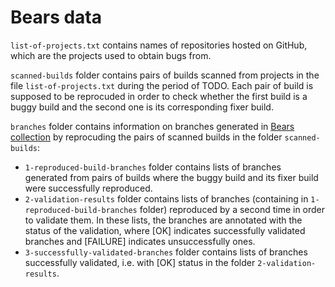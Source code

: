 # Bears data

`list-of-projects.txt` contains names of repositories hosted on GitHub, which are the projects used to obtain bugs from.

`scanned-builds` folder contains pairs of builds scanned from projects in the file `list-of-projects.txt` during the period of TODO. Each pair of build is supposed to be reprocuded in order to check whether the first build is a buggy build and the second one is its corresponding fixer build.

`branches` folder contains information on branches generated in [Bears collection](https://github.com/fermadeiral/bears-collection) by reprocuding the pairs of scanned builds in the folder `scanned-builds`:

  * `1-reproduced-build-branches` folder contains lists of branches generated from pairs of builds where the buggy build and its fixer build were successfully reproduced.
  * `2-validation-results` folder contains lists of branches (containing in `1-reproduced-build-branches` folder) reproduced by a second time in order to validate them. In these lists, the branches are annotated with the status of the validation, where [OK] indicates successfully validated branches and [FAILURE] indicates unsuccessfully ones.
  * `3-successfully-validated-branches` folder contains lists of branches successfully validated, i.e. with [OK] status in the folder `2-validation-results`.
